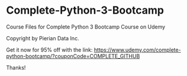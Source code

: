 # Complete-Python-3-Bootcamp
Course Files for Complete Python 3 Bootcamp Course on Udemy

Copyright by Pierian Data Inc.

Get it now for 95% off with the link:
https://www.udemy.com/complete-python-bootcamp/?couponCode=COMPLETE_GITHUB

Thanks!
